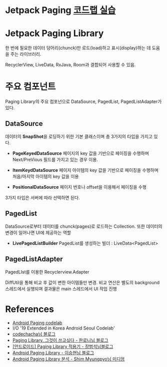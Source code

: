 # __Jetpack Paging [코드랩 실습](https://codelabs.developers.google.com/codelabs/android-paging/index.html)__

# Jetpack Paging Library
한 번에 필요한 데이터 덩어리(chunck)만 로드(load)하고 표시(display)하는 데 도움을 주는 라이브러리.  

RecyclerView, LiveData, RxJava, Room과 결합되어 사용할 수 있음.

# __주요 컴포넌트__
Paging Library의 주요 컴포넌으로 DataSource, PagedList, PagedListAdapter가 있다.

## __DataSource__
데이터의 **SnapShot**을 로딩하기 위한 기본 클래스이며 총 3가지의 타입을 가지고 있다.

* __PageKeyedDataSource__
페이지의 key 값을 기반으로 페이징을 수행하며 Next/PreVious 필드를 가지고 있는 경우 이용.

* __ItemKeydDataSource__
페이지 아이템의 key 값을 기반으로 페이징을 수행하며 처음/마지막 아이템의 key 값을 이용

* __PositionalDataSource__
페이지 번호나 offset을 이용해서 페이징을 수행

3가지 타입은 서버에 따라 선택하면 된다.

## __PagedList__

DataSource로부터 데이터를 chunck(pages)로 로드하는 Collection. 또한 데이터의 변경이 일어나면 UI에 제공하는 역할

* __LivePagedListBuilder__
PagedList를 생성하는 빌더 : LiveData<PagedList<Repo>>

## __PagedListAdapter__
PagedLIst를 이용한 Recyclerview.Adapter  

DiffUtil을 통해 비교 후 값이 변한 아이템들만 변경. 비교 연산은 별도의 background 스레드에서 실행되며 결과물은 main 스레드에서 UI 작업 진행

# __References__
* [Android Paging codelab](https://codelabs.developers.google.com/codelabs/android-paging/index.html#2)
* I/O '19 Extended in Korea Android Seoul Codelab'
* [codechacha님 블로그](https://codechacha.com/ko/android-jetpack-paging/)
* [Paging Library, 그것이 쓰고싶다 - 한로니님 블로그](https://medium.com/@jungil.han/paging-library-%EA%B7%B8%EA%B2%83%EC%9D%B4-%EC%93%B0%EA%B3%A0%EC%8B%B6%EB%8B%A4-bc2ab4d27b87)
* [[안드로이드] Paging Library 적용기 - 장범석님블로그](http://dktfrmaster.blogspot.com/2018/11/paging-library.html)
* [Android Paging Library - 이승현님 블로그](https://brunch.co.kr/@oemilk/211)
* [Android Paging Library 분석 - Shim Myungpyo님 미디엄](https://medium.com/@myungpyo/android-paging-library-%EB%B6%84%EC%84%9D-ddff2662edac)
